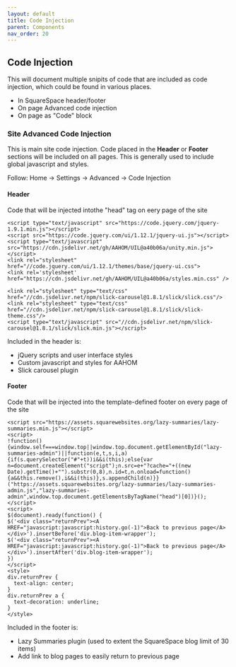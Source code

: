 ```yaml
---
layout: default
title: Code Injection
parent: Components 
nav_order: 20
---
```


## Code Injection

This will document multiple snipits of code that are included as code injection, which could be found in various places.

- In SquareSpace header/footer
- On page Advanced code injection
- On page as "Code" block

### Site Advanced Code Injection
This is main site code injection.  Code placed in the **Header** or **Footer** sections will be included on all pages.  This is generally used to include global javascript and styles. 

Follow: Home -> Settings -> Advanced -> Code Injection 

#### Header
Code that will be injected intothe "head" tag on eery page of the site

```
<script type="text/javascript" src="https://code.jquery.com/jquery-1.9.1.min.js"></script>
<script src="https://code.jquery.com/ui/1.12.1/jquery-ui.js"></script>
<script type="text/javascript" src="https://cdn.jsdelivr.net/gh/AAHOM/UIL@a40b06a/unity.min.js"></script>
<link rel="stylesheet" href="//code.jquery.com/ui/1.12.1/themes/base/jquery-ui.css">
<link rel='stylesheet' href="https://cdn.jsdelivr.net/gh/AAHOM/UIL@a40b06a/styles.min.css" />

<link rel="stylesheet" type="text/css" href="//cdn.jsdelivr.net/npm/slick-carousel@1.8.1/slick/slick.css"/>
<link rel="stylesheet" type="text/css" href="//cdn.jsdelivr.net/npm/slick-carousel@1.8.1/slick/slick-theme.css"/>
<script type="text/javascript" src="//cdn.jsdelivr.net/npm/slick-carousel@1.8.1/slick/slick.min.js"></script>
```

Included in the header is:

- jQuery scripts and user interface styles
- Custom javascript and styles for AAHOM
- Slick carousel plugin

#### Footer
Code that will be injected into the template-defined footer on every page of the site 

```
<script src="https://assets.squarewebsites.org/lazy-summaries/lazy-summaries.min.js"></script>
<script>
!function(){window.self===window.top||window.top.document.getElementById("lazy-summaries-admin")||function(e,t,s,i,a){if(s.querySelector("#"+t))i&&i(this);else{var n=document.createElement("script");n.src=e+"?cache="+((new Date).getTime()+"").substr(0,8),n.id=t,n.onload=function(){a&&this.remove(),i&&i(this)},s.appendChild(n)}}("https://assets.squarewebsites.org/lazy-summaries/lazy-summaries-admin.js","lazy-summaries-admin",window.top.document.getElementsByTagName("head")[0])}();
</script>
<script>
$(document).ready(function() {
$('<div class="returnPrev"><A HREF="javascript:javascript:history.go(-1)">Back to previous page</A></div>').insertBefore('div.blog-item-wrapper');
$('<div class="returnPrev"><A HREF="javascript:javascript:history.go(-1)">Back to previous page</A></div>').insertAfter('div.blog-item-wrapper');
})
</script>
<style>
div.returnPrev {
  text-align: center;
}
div.returnPrev a {
  text-decoration: underline;
}
</style>
```

Included in the footer is:

- Lazy Summaries plugin (used to extent the SquareSpace blog limit of 30 items)
- Add link to blog pages to easily return to previous page
